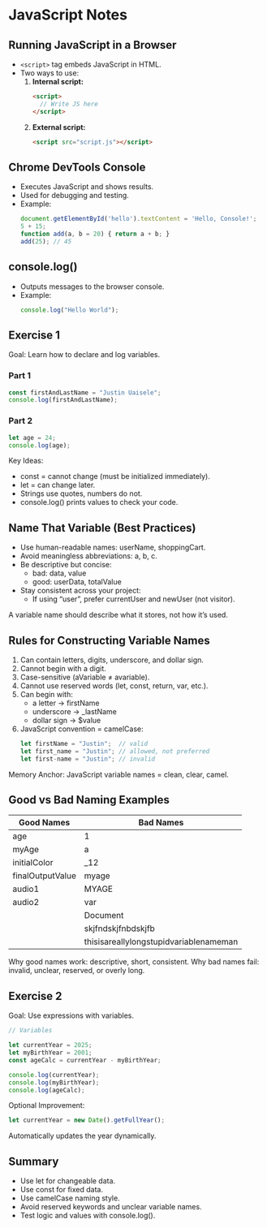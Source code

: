 # JavaScript Notes 

## Running JavaScript in a Browser
- `<script>` tag embeds JavaScript in HTML.
- Two ways to use:
  1. **Internal script:**
     ```html
     <script>
       // Write JS here
     </script>
     ```
  2. **External script:**
     ```html
     <script src="script.js"></script>
     ```

## Chrome DevTools Console
- Executes JavaScript and shows results.
- Used for debugging and testing.
- Example:
  ```js
  document.getElementById('hello').textContent = 'Hello, Console!';
  5 + 15;
  function add(a, b = 20) { return a + b; }
  add(25); // 45
  ```

## console.log()
- Outputs messages to the browser console.
- Example:
  ```js
  console.log("Hello World");
  ```

## Exercise 1
Goal: Learn how to declare and log variables.

### Part 1
```js
const firstAndLastName = "Justin Uaisele";
console.log(firstAndLastName);
```

### Part 2
```js
let age = 24;
console.log(age);
```

Key Ideas:
- const = cannot change (must be initialized immediately).
- let = can change later.
- Strings use quotes, numbers do not.
- console.log() prints values to check your code.

## Name That Variable (Best Practices)

- Use human-readable names: userName, shoppingCart.
- Avoid meaningless abbreviations: a, b, c.
- Be descriptive but concise:
  - bad: data, value
  - good: userData, totalValue
- Stay consistent across your project:
  - If using “user”, prefer currentUser and newUser (not visitor).

A variable name should describe what it stores, not how it’s used.

## Rules for Constructing Variable Names

1. Can contain letters, digits, underscore, and dollar sign.
2. Cannot begin with a digit.
3. Case-sensitive (aVariable ≠ avariable).
4. Cannot use reserved words (let, const, return, var, etc.).
5. Can begin with:
   - a letter → firstName
   - underscore → _lastName
   - dollar sign → $value
6. JavaScript convention = camelCase:
   ```js
   let firstName = "Justin";  // valid
   let first_name = "Justin"; // allowed, not preferred
   let first-name = "Justin"; // invalid
   ```

Memory Anchor:
JavaScript variable names = clean, clear, camel.

## Good vs Bad Naming Examples

| Good Names | Bad Names |
|-------------|-----------|
| age | 1 |
| myAge | a |
| initialColor | _12 |
| finalOutputValue | myage |
| audio1 | MYAGE |
| audio2 | var |
| | Document |
| | skjfndskjfnbdskjfb |
| | thisisareallylongstupidvariablenameman |

Why good names work: descriptive, short, consistent.
Why bad names fail: invalid, unclear, reserved, or overly long.

## Exercise 2
Goal: Use expressions with variables.

```js
// Variables

let currentYear = 2025;
let myBirthYear = 2001;
const ageCalc = currentYear - myBirthYear;

console.log(currentYear);
console.log(myBirthYear);
console.log(ageCalc);
```

Optional Improvement:
```js
let currentYear = new Date().getFullYear();
```
Automatically updates the year dynamically.

## Summary
- Use let for changeable data.
- Use const for fixed data.
- Use camelCase naming style.
- Avoid reserved keywords and unclear variable names.
- Test logic and values with console.log().

